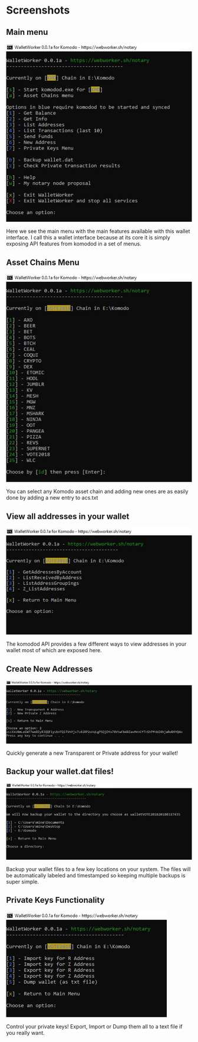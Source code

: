 # Screenshots

## Main menu

![WalletWorker Main Menu](./main.jpg)

Here we see the main menu with the main features available with this wallet interface.  I call this a wallet interface because at its core it is simply exposing API features from komodod in a set of menus.

## Asset Chains Menu

![WalletWorker Asset Chains](./assetchains.jpg)

You can select any Komodo asset chain and adding new ones are as easily done by adding a new entry to acs.txt

## View all addresses in your wallet

![WalletWorker List Addresses](./listaddresses.jpg)

The komodod API provides a few different ways to view addresses in your wallet most of which are exposed here.

## Create New Addresses

![WalletWorker Create Addresses](./createaddress.jpg)

Quickly generate a new Transparent or Private address for your wallet!

## Backup your wallet.dat files!

![WalletWorker Wallet Backup](./backup.jpg)

Backup your wallet files to a few key locations on your system. The files will be automatically labeled and timestamped so keeping multiple backups is super simple.

## Private Keys Functionality

![WalletWorker Private Keys Menu](./privkeys.jpg)

Control your private keys! Export, Import or Dump them all to a text file if you really want.